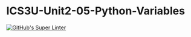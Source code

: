 # ICS3U-Unit2-05-Python-Variables

[![GitHub's Super Linter](https://github.com/Igor-Zhelezniak-1/ICS3U-Unit2-05-Python-Variables/workflows/GitHub's%20Super%20Linter/badge.svg)](https://github.com/Igor-Zhelezniak-1/ICS3U-Unit2-05-Python-Variables/actions)

